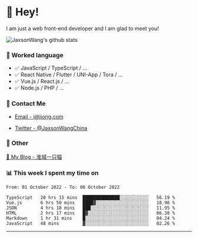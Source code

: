 # 👋 Hey!

I am just a web front-end developer and I am glad to meet you!

![JaxsonWang's github stats](https://github-readme-stats.vercel.app/api?username=JaxsonWang&&show_icons=true&&title_color=1abc9c&&icon_color=1abc9c)


### 📝 Worked language

- ✅ JavaScript / TypeScript / ...
- ✅ React Native / Flutter / UNI-App / Tora / ...
- ✅ Vue.js / React.js / ...
- ✅ Node.js / PHP / ...

### 📮 Contact Me

- [Email - i@iiong.com](mailto:i@iiong.com)

- [Twitter - @JaxsonWangChina](https://twitter.com/JaxsonWangChina)

### 🤪 Other

[📌 My Blog - 淮城一只猫](https://iiong.com)

### 📊 This week I spent my time on

<!--START_SECTION:waka-->

```text
From: 01 October 2022 - To: 08 October 2022

TypeScript   20 hrs 15 mins  ██████████████░░░░░░░░░░░   56.19 %
Vue.js       6 hrs 50 mins   ████▓░░░░░░░░░░░░░░░░░░░░   18.96 %
JSON         4 hrs 18 mins   ███░░░░░░░░░░░░░░░░░░░░░░   11.95 %
HTML         2 hrs 17 mins   █▓░░░░░░░░░░░░░░░░░░░░░░░   06.38 %
Markdown     1 hr 31 mins    █░░░░░░░░░░░░░░░░░░░░░░░░   04.24 %
JavaScript   48 mins         ▓░░░░░░░░░░░░░░░░░░░░░░░░   02.26 %
```

<!--END_SECTION:waka-->

---
